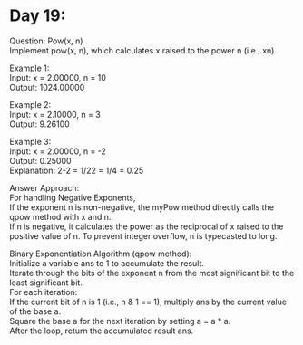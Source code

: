 # Day 19:
Question: Pow(x, n)<br/>
Implement pow(x, n), which calculates x raised to the power n (i.e., xn).<br/>

Example 1:<br/>
Input: x = 2.00000, n = 10<br/>
Output: 1024.00000<br/>

Example 2:<br/>
Input: x = 2.10000, n = 3<br/>
Output: 9.26100<br/>

Example 3:<br/>
Input: x = 2.00000, n = -2<br/>
Output: 0.25000<br/>
Explanation: 2-2 = 1/22 = 1/4 = 0.25<br/>

Answer Approach:<br/>
For handling Negative Exponents,<br/>
If the exponent n is non-negative, the myPow method directly calls the qpow method with x and n.<br/>
If n is negative, it calculates the power as the reciprocal of x raised to the positive value of n. To prevent integer overflow, n is typecasted to long.<br/>

Binary Exponentiation Algorithm (qpow method):<br/>
Initialize a variable ans to 1 to accumulate the result.<br/>
Iterate through the bits of the exponent n from the most significant bit to the least significant bit.<br/>
For each iteration:<br/>
If the current bit of n is 1 (i.e., n & 1 == 1), multiply ans by the current value of the base a.<br/>
Square the base a for the next iteration by setting a = a * a.<br/>
After the loop, return the accumulated result ans.<br/>